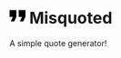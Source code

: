 <h1>
    <img src="docs/icon.png" style="height: 1em;"/>
    <span>Misquoted</span>
</h1>

A simple quote generator!
